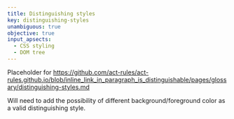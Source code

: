 ```yaml
---
title: Distinguishing styles
key: distinguishing-styles
unambiguous: true
objective: true
input_apsects:
  - CSS styling
  - DOM tree
---
```


Placeholder for https://github.com/act-rules/act-rules.github.io/blob/inline_link_in_paragraph_is_distinguishable/pages/glossary/distinguishing-styles.md

Will need to add the possibility of different background/foreground color as a valid distinguishing style.
